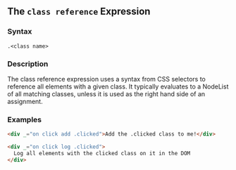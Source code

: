 
## The `class reference` Expression

### Syntax

`.<class name>`

### Description

The class reference expression uses a syntax from CSS selectors to reference all elements with a given class. It typically
evaluates to a NodeList of all matching classes, unless it is used as the
right hand side of an assignment.

### Examples

```html
<div _="on click add .clicked">Add the .clicked class to me!</div>

<div _="on click log .clicked">
  Log all elements with the clicked class on it in the DOM
</div>
```
